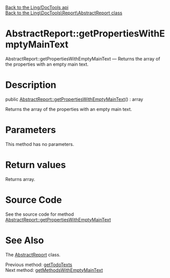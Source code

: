 [Back to the Ling/DocTools api](https://github.com/lingtalfi/DocTools/blob/master/doc/api/Ling/DocTools.md)<br>
[Back to the Ling\DocTools\Report\AbstractReport class](https://github.com/lingtalfi/DocTools/blob/master/doc/api/Ling/DocTools/Report/AbstractReport.md)


AbstractReport::getPropertiesWithEmptyMainText
================



AbstractReport::getPropertiesWithEmptyMainText — Returns the array of the properties with an empty main text.




Description
================


public [AbstractReport::getPropertiesWithEmptyMainText](https://github.com/lingtalfi/DocTools/blob/master/doc/api/Ling/DocTools/Report/AbstractReport/getPropertiesWithEmptyMainText.md)() : array




Returns the array of the properties with an empty main text.




Parameters
================

This method has no parameters.


Return values
================

Returns array.








Source Code
===========
See the source code for method [AbstractReport::getPropertiesWithEmptyMainText](https://github.com/lingtalfi/DocTools/blob/master/Report/AbstractReport.php#L738-L741)


See Also
================

The [AbstractReport](https://github.com/lingtalfi/DocTools/blob/master/doc/api/Ling/DocTools/Report/AbstractReport.md) class.

Previous method: [getTodoTexts](https://github.com/lingtalfi/DocTools/blob/master/doc/api/Ling/DocTools/Report/AbstractReport/getTodoTexts.md)<br>Next method: [getMethodsWithEmptyMainText](https://github.com/lingtalfi/DocTools/blob/master/doc/api/Ling/DocTools/Report/AbstractReport/getMethodsWithEmptyMainText.md)<br>

